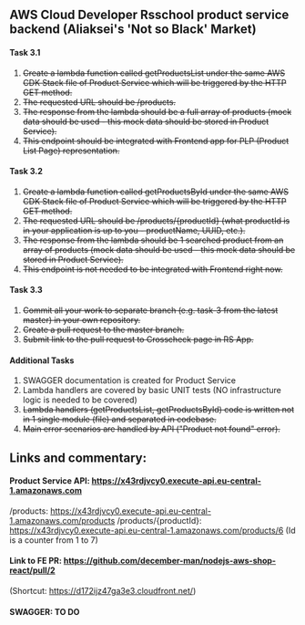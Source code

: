## AWS Cloud Developer Rsschool product service backend (Aliaksei's 'Not so Black' Market)

#### Task 3.1

  1. ~~Create a lambda function called getProductsList under the same AWS CDK Stack file of Product Service which will be triggered by the HTTP GET method.~~
  2. ~~The requested URL should be /products.~~
  3. ~~The response from the lambda should be a full array of products (mock data should be used - this mock data should be stored in Product Service).~~
  4. ~~This endpoint should be integrated with Frontend app for PLP (Product List Page) representation.~~

#### Task 3.2

  1. ~~Create a lambda function called getProductsById under the same AWS CDK Stack file of Product Service which will be triggered by the HTTP GET method.~~
  2. ~~The requested URL should be /products/{productId} (what productId is in your application is up to you - productName, UUID, etc.).~~
  3. ~~The response from the lambda should be 1 searched product from an array of products (mock data should be used - this mock data should be stored in Product Service).~~
  4. ~~This endpoint is not needed to be integrated with Frontend right now.~~

#### Task 3.3
  
  1. ~~Commit all your work to separate branch (e.g. task-3 from the latest master) in your own repository.~~
  2. ~~Create a pull request to the master branch.~~
  3. ~~Submit link to the pull request to Crosscheck page in RS App.~~

#### Additional Tasks

  1. SWAGGER documentation is created for Product Service
  2. Lambda handlers are covered by basic UNIT tests (NO infrastructure logic is needed to be covered)
  3. ~~Lambda handlers (getProductsList, getProductsById) code is written not in 1 single module (file) and separated in codebase.~~
  4. ~~Main error scenarios are handled by API ("Product not found" error).~~

## Links and commentary:

#### Product Service API: https://x43rdjvcy0.execute-api.eu-central-1.amazonaws.com

 /products: https://x43rdjvcy0.execute-api.eu-central-1.amazonaws.com/products
 /products/{productId}: https://x43rdjvcy0.execute-api.eu-central-1.amazonaws.com/products/6 
 (Id is a counter from 1 to 7)

#### Link to FE PR: https://github.com/december-man/nodejs-aws-shop-react/pull/2

(Shortcut: https://d172ijz47ga3e3.cloudfront.net/)

#### SWAGGER: TO DO



